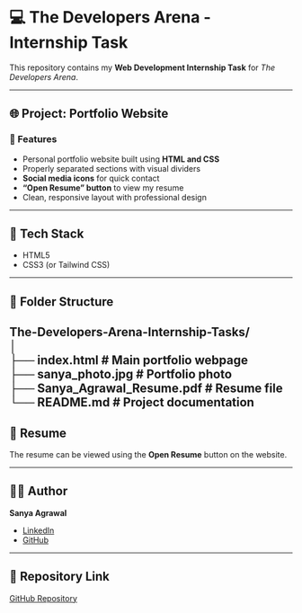 # 💻 The Developers Arena - Internship Task

This repository contains my **Web Development Internship Task** for *The Developers Arena*.

---

## 🌐 Project: Portfolio Website

### 🚀 Features
- Personal portfolio website built using **HTML and CSS**
- Properly separated sections with visual dividers
- **Social media icons** for quick contact
- **“Open Resume” button** to view my resume
- Clean, responsive layout with professional design

---

## 🧰 Tech Stack
- HTML5  
- CSS3 (or Tailwind CSS)

---

## 📂 Folder Structure</br>
The-Developers-Arena-Internship-Tasks/</br>
│</br>
├── index.html                 # Main portfolio webpage</br>
├── sanya_photo.jpg            # Portfolio photo</br>
├── Sanya_Agrawal_Resume.pdf   # Resume file</br>
└── README.md                  # Project documentation</br>
---

## 📄 Resume
The resume can be viewed using the **Open Resume** button on the website.

---

## 👩‍💻 Author
**Sanya Agrawal**

- [LinkedIn](https://www.linkedin.com/in/sanyaagrawal/)
- [GitHub](https://github.com/sanya008x)

---

## 🔗 Repository Link
[GitHub Repository](https://github.com/sanya008x/The-Developers-Arena-Internship-Tasks)
